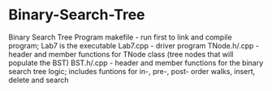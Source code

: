 # Binary-Search-Tree
Binary Search Tree Program 
makefile - run first to link and compile program; Lab7 is the executable
Lab7.cpp - driver program
TNode.h/.cpp - header and member functions for TNode class (tree nodes that will populate the BST)
BST.h/.cpp - header and member functions for the binary search tree logic; includes funtions for in-, pre-, post- order walks,
  insert, delete and search   
